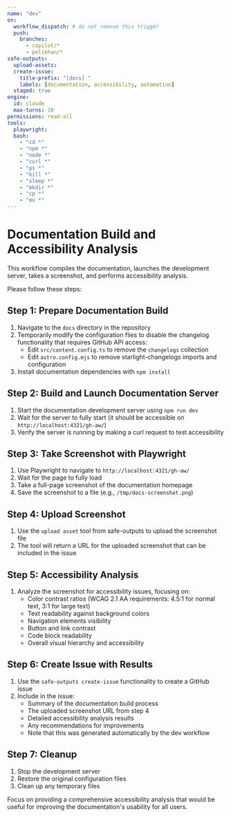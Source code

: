 ```yaml
---
name: "dev"
on:
  workflow_dispatch: # do not remove this trigger
  push:
    branches:
      - copilot/*
      - pelikhan/*
safe-outputs:
  upload-assets:
  create-issue:
    title-prefix: "[docs] "
    labels: [documentation, accessibility, automation]
  staged: true
engine: 
  id: claude
  max-turns: 10
permissions: read-all
tools:
  playwright:
  bash:
    - "cd *"
    - "npm *"
    - "node *"
    - "curl *"
    - "ps *"
    - "kill *"
    - "sleep *"
    - "mkdir *"
    - "cp *"
    - "mv *"
---
```


# Documentation Build and Accessibility Analysis

This workflow compiles the documentation, launches the development server, takes a screenshot, and performs accessibility analysis.

Please follow these steps:

## Step 1: Prepare Documentation Build
1. Navigate to the `docs` directory in the repository
2. Temporarily modify the configuration files to disable the changelog functionality that requires GitHub API access:
   - Edit `src/content.config.ts` to remove the `changelogs` collection
   - Edit `astro.config.mjs` to remove starlight-changelogs imports and configuration
3. Install documentation dependencies with `npm install`

## Step 2: Build and Launch Documentation Server
1. Start the documentation development server using `npm run dev`
2. Wait for the server to fully start (it should be accessible on `http://localhost:4321/gh-aw/`)
3. Verify the server is running by making a curl request to test accessibility

## Step 3: Take Screenshot with Playwright
1. Use Playwright to navigate to `http://localhost:4321/gh-aw/`
2. Wait for the page to fully load
3. Take a full-page screenshot of the documentation homepage
4. Save the screenshot to a file (e.g., `/tmp/docs-screenshot.png`)

## Step 4: Upload Screenshot
1. Use the `upload asset` tool from safe-outputs to upload the screenshot file
2. The tool will return a URL for the uploaded screenshot that can be included in the issue

## Step 5: Accessibility Analysis
1. Analyze the screenshot for accessibility issues, focusing on:
   - Color contrast ratios (WCAG 2.1 AA requirements: 4.5:1 for normal text, 3:1 for large text)
   - Text readability against background colors
   - Navigation elements visibility
   - Button and link contrast
   - Code block readability
   - Overall visual hierarchy and accessibility

## Step 6: Create Issue with Results
1. Use the `safe-outputs create-issue` functionality to create a GitHub issue
2. Include in the issue:
   - Summary of the documentation build process
   - The uploaded screenshot URL from step 4
   - Detailed accessibility analysis results
   - Any recommendations for improvements
   - Note that this was generated automatically by the dev workflow

## Step 7: Cleanup
1. Stop the development server
2. Restore the original configuration files
3. Clean up any temporary files

Focus on providing a comprehensive accessibility analysis that would be useful for improving the documentation's usability for all users.
